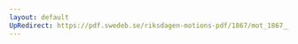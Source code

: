 ```yaml
---
layout: default
UpRedirect: https://pdf.swedeb.se/riksdagen-motions-pdf/1867/mot_1867__ak__00097.pdf
---
```

